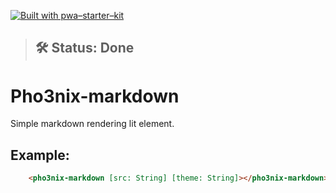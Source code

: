 [![Built with pwa–starter–kit](https://img.shields.io/badge/built_with-pwa–starter–kit_-blue.svg)](https://github.com/Polymer/pwa-starter-kit "Built with pwa–starter–kit")

> ## 🛠 Status: Done

# Pho3nix-markdown

Simple markdown rendering lit element.

## Example:

```HTML
    <pho3nix-markdown [src: String] [theme: String]></pho3nix-markdown>
```